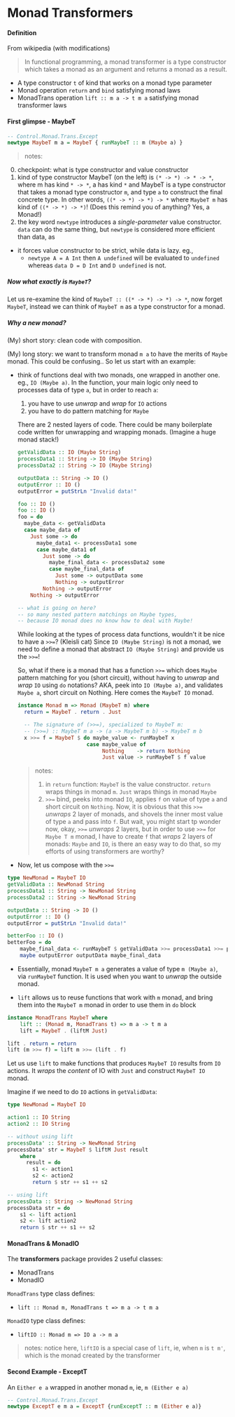 # Monad Transformers

#### Definition
From wikipedia (with modifications)
> In functional programming, a monad transformer is a type constructor
  which takes a monad as an argument and returns a monad as a result.
* A type constructor `t` of kind that works on a monad type parameter
* Monad operation `return` and `bind` satisfying monad laws
* MonadTrans operation `lift :: m a -> t m a` satisfying monad transformer laws

#### First glimpse - MaybeT
```haskell
-- Control.Monad.Trans.Except
newtype MaybeT m a = MaybeT { runMaybeT :: m (Maybe a) }
```
> notes:
0. checkpoint: what is type constructor and value constructor
1. kind of type constructor MaybeT (on the left)
is `(* -> *) -> * -> *`, where
m has kind `* -> *`,
a has kind `*`
and MaybeT is a type constructor that takes a monad type constructor `m`,
and type `a` to construct the final concrete type.
In other words, `((* -> *) -> *) -> *` where `MaybeT m` has kind of
`((* -> *) -> *)`! (Does this remind you of anything? Yes, a Monad!)
2. the key word `newtype` introduces a *single-parameter* value constructor.
`data` can do the same thing, but `newtype` is considered more efficient
than data, as
  - it forces value constructor to be strict, while data is lazy. eg.,
    - `newtype A = A Int` then `A undefined` will be evaluated to `undefined`
    whereas `data D = D Int` and `D undefined` is not.

##### Now what exactly is `MaybeT`?
Let us re-examine the kind of `MaybeT :: ((* -> *) -> *) -> *`,
now forget `MaybeT`,
instead we can think of `MaybeT m` as a type constructor for a monad.

##### Why a new monad?
(My) short story: clean code with composition.

(My) long story:
we want to transform monad `m a` to have the merits of `Maybe` monad.
This could be confusing.. So let us start with an example:
  - think of functions deal with two monads, one wrapped in another one.
  eg., `IO (Maybe a)`.
  In the function, your main logic only need to processes data of type `a`,
  but in order to reach `a`:
      1. you have to use *unwrap* and *wrap* for `IO` actions
      2. you have to do pattern matching for `Maybe`

    There are 2 nested layers of code. There could be many boilerplate
    code written for unwrapping and wrapping monads.
    (Imagine a huge monad stack!)
    ```haskell
    getValidData :: IO (Maybe String)
    processData1 :: String -> IO (Maybe String)
    processData2 :: String -> IO (Maybe String)

    outputData :: String -> IO ()
    outputError :: IO ()
    outputError = putStrLn "Invalid data!"

    foo :: IO ()
    foo :: IO ()
    foo = do
      maybe_data <- getValidData
      case maybe_data of
        Just some -> do
          maybe_data1 <- processData1 some
          case maybe_data1 of
            Just some -> do
              maybe_final_data <- processData2 some
              case maybe_final_data of
                Just some -> outputData some
                Nothing -> outputError
            Nothing -> outputError
        Nothing -> outputError

    -- what is going on here?
    -- so many nested pattern matchings on Maybe types,
    -- because IO monad does no know how to deal with Maybe!
    ```
    While looking at the types of process data functions,
    wouldn't it be nice to have a `>>=`? (Kleisli cat)
    Since `IO (Maybe String)` is not a monad, we need to
    define a monad that abstract `IO (Maybe String)`
    and provide us the `>>=`!

    So, what if there is a monad that has a function `>>=`
    which does `Maybe` pattern matching for you (short circuit),
    without having to *unwrap* and *wrap* `IO` using `do` notations?
    AKA, peek into `IO (Maybe a)`, and validates `Maybe a`,
    short circuit on Nothing.
    Here comes the `MaybeT IO` monad.
    ```haskell
    instance Monad m => Monad (MaybeT m) where
      return = MaybeT . return . Just

      -- The signature of (>>=), specialized to MaybeT m:
      -- (>>=) :: MaybeT m a -> (a -> MaybeT m b) -> MaybeT m b
      x >>= f = MaybeT $ do maybe_value <- runMaybeT x
                          case maybe_value of
                               Nothing    -> return Nothing
                               Just value -> runMaybeT $ f value
    ```
    > notes:
    > 1. in `return` function:
    `MaybeT` is the value constructor.
    `return` wraps things in monad `m`.
    `Just` wraps things in monad `Maybe`
    > 2. `>>=` bind, peeks into monad `IO`, applies `f` on value of type `a`
    and short circuit on `Nothing`. Now, it is obvious that this `>>=` *unwraps*
    2 layer of monads, and shovels the inner most value of type `a` and pass into
    `f`. But wait, you might start tp wonder now, okay, `>>=` *unwraps* 2 layers,
    but in order to use `>>=` for `Maybe T m` monad, I have to create `f` that
    *wraps* 2 layers of monads: `Maybe` and `IO`, is there an easy way to do
    that, so my efforts of using transformers are worthy?

  - Now, let us compose with the `>>=`
  ```haskell
  type NewMonad = MaybeT IO
  getValidData :: NewMonad String
  processData1 :: String -> NewMonad String
  processData2 :: String -> NewMonad String

  outputData :: String -> IO ()
  outputError :: IO ()
  outputError = putStrLn "Invalid data!"

  betterFoo :: IO ()
  betterFoo = do
      maybe_final_data <- runMaybeT $ getValidData >>= processData1 >>= processData2
      maybe outputError outputData maybe_final_data
  ```

  - Essentially, monad `MaybeT m a` generates a value of type `m (Maybe a)`,
  via `runMaybeT` function. It is used when you want to *unwrap* the outside
  monad.

  - `lift` allows us to reuse functions that work with `m` monad,
  and bring them into the `MaybeT m` monad in order to use them in `do` block
  ```haskell
  instance MonadTrans MaybeT where
      lift :: (Monad m, MonadTrans t) => m a -> t m a
      lift = MaybeT . (liftM Just)

  lift . return = return
  lift (m >>= f) = lift m >>= (lift . f)
  ```
  Let us use `lift` to make functions that produces `MaybeT IO` results
  from `IO` actions. It *wraps* the *content* of IO with `Just` and
  construct `MaybeT IO` monad.

  Imagine if we need to do `IO` actions in `getValidData`:
  ```haskell
  type NewMonad = MaybeT IO

  action1 :: IO String
  action2 :: IO String

  -- without using lift
  processData' :: String -> NewMonad String
  processData' str = MaybeT $ liftM Just result
      where
        result = do
          s1 <- action1
          s2 <- action2
          return $ str ++ s1 ++ s2

  -- using lift
  processData :: String -> NewMonad String
  processData str = do
      s1 <- lift action1
      s2 <- lift action2
      return $ str ++ s1 ++ s2
  ```

#### MonadTrans & MonadIO
The **transformers** package provides 2 useful classes:
- MonadTrans
- MonadIO

`MonadTrans` type class defines:
  - `lift :: Monad m, MonadTrans t => m a -> t m a`

`MonadIO` type class defines:
  - `liftIO :: Monad m => IO a -> m a`

> notes:
notice here, `liftIO` is a special case of `lift`,
ie, when `m` is `t m'`, which is the monad created by the transformer

#### Second Example - ExceptT

An `Either e a` wrapped in another monad `m`, ie,  `m (Either e a)`
```haskell
-- Control.Monad.Trans.Except
newtype ExceptT e m a = ExceptT {runExceptT :: m (Either e a)}
```
